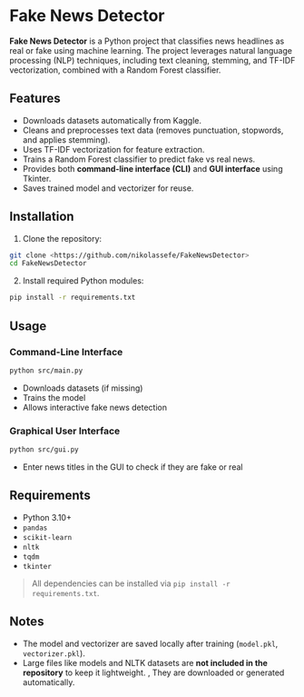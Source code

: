 # Fake News Detector

**Fake News Detector** is a Python project that classifies news headlines as real or fake using machine learning. 
The project leverages natural language processing (NLP) techniques, including text cleaning, stemming, 
and TF-IDF vectorization, combined with a Random Forest classifier.

## Features

- Downloads datasets automatically from Kaggle.  
- Cleans and preprocesses text data (removes punctuation, stopwords, and applies stemming).  
- Uses TF-IDF vectorization for feature extraction.  
- Trains a Random Forest classifier to predict fake vs real news.  
- Provides both **command-line interface (CLI)** and **GUI interface** using Tkinter.  
- Saves trained model and vectorizer for reuse.  

## Installation

1. Clone the repository:

```bash
git clone <https://github.com/nikolassefe/FakeNewsDetector>
cd FakeNewsDetector
```

2. Install required Python modules:

```bash
pip install -r requirements.txt
```

## Usage

### Command-Line Interface

```bash
python src/main.py
```

- Downloads datasets (if missing)  
- Trains the model  
- Allows interactive fake news detection  

### Graphical User Interface

```bash
python src/gui.py
```

- Enter news titles in the GUI to check if they are fake or real  

## Requirements

- Python 3.10+  
- `pandas`  
- `scikit-learn`  
- `nltk`  
- `tqdm`  
- `tkinter`  

> All dependencies can be installed via `pip install -r requirements.txt`.  

## Notes

- The model and vectorizer are saved locally after training (`model.pkl`, `vectorizer.pkl`).  
- Large files like models and NLTK datasets are **not included in the repository** to keep it lightweight. 
, They are downloaded or generated automatically.
